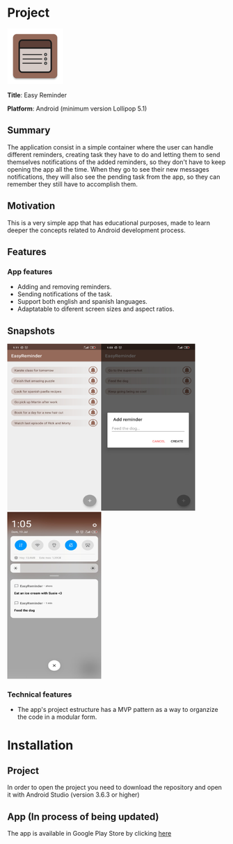 # Project

<!-- ![app logo image](https://github.com/Robertomdam/EasyReminder/blob/master/app/src/main/res/mipmap-xxxhdpi/ic_logo.png?raw=true) -->
<img src="https://github.com/Robertomdam/EasyReminder/blob/master/app/src/main/res/mipmap-xxxhdpi/ic_logo.png" height="128" width="128">

**Title**: Easy Reminder

**Platform**: Android (minimum version Lollipop 5.1)

## Summary

The application consist in a simple container where the user can handle different reminders, creating task they have to do and letting them to send themselves notifications of the added reminders, so they don't have to keep opening the app all the time. When they go to see their new messages notifications, they will also see the pending task from the app, so they can remember they still have to accomplish them.

## Motivation

This is a very simple app that has educational purposes, made to learn deeper the concepts related to Android development process.

## Features

### App features

* Adding and removing reminders.
* Sending notifications of the task.
* Support both english and spanish languages.
* Adaptatable to diferent screen sizes and aspect ratios.

## Snapshots

<img src="https://github.com/Robertomdam/EasyReminder/blob/master/snapshots/Fmain_com.rmm.easyreminder.jpg" height="384" width="216"><img src="https://github.com/Robertomdam/EasyReminder/blob/master/snapshots/Fadd_com.rmm.easyreminder.jpg" height="384" width="216"><img src="https://github.com/Robertomdam/EasyReminder/blob/master/snapshots/Fnot_com.rmm.easyreminder.jpg" height="384" width="216">

### Technical features

* The app's project estructure has a MVP pattern as a way to organzize the code in a modular form.

# Installation



## Project

In order to open the project you need to download the repository and open it with Android Studio (version 3.6.3 or higher)

## App (In process of being updated)

The app is available in Google Play Store by clicking [here](https://play.google.com/store/apps/details?id=com.rmm.easyreminder&hl=es_419)
